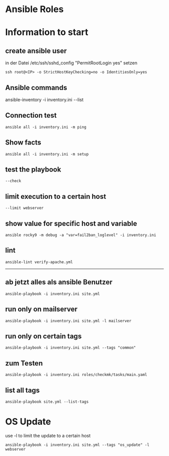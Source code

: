 # Ansible Roles

# Information to start
## create ansible user
in der Datei /etc/ssh/sshd_config "PermitRootLogin yes" setzen

    ssh root@<IP> -o StrictHostKeyChecking=no -o IdentitiesOnly=yes

## Ansible commands

   ansible-inventory -i inventory.ini --list

## Connection test
   
    ansible all -i inventory.ini -m ping

## Show facts

    ansible all -i inventory.ini -m setup

## test the playbook
    --check

## limit execution to a certain host
    --limit webserver

## show value for specific host and variable
    ansible rocky9 -m debug -a "var=fail2ban_loglevel" -i inventory.ini

## lint
    ansible-lint verify-apache.yml

-----------------------
## ab jetzt alles als ansible Benutzer
    ansible-playbook -i inventory.ini site.yml

## run only on mailserver
    ansible-playbook -i inventory.ini site.yml -l mailserver

## run only on certain tags
    ansible-playbook -i inventory.ini site.yml --tags "common"

## zum Testen
    ansible-playbook -i inventory.ini roles/checkmk/tasks/main.yaml

## list all tags
    ansible-playbook site.yml --list-tags

# OS Update

use -l to limit the update to a certain host

    ansible-playbook -i inventory.ini site.yml --tags "os_update" -l webserver